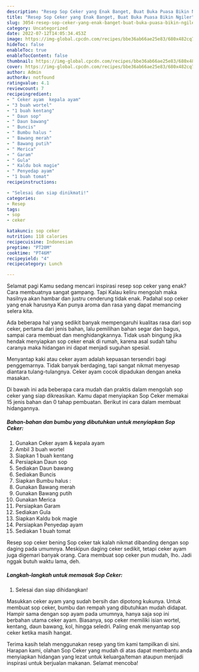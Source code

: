 ```yaml
---
description: "Resep Sop Ceker yang Enak Banget, Buat Buka Puasa Bikin Ngiler"
title: "Resep Sop Ceker yang Enak Banget, Buat Buka Puasa Bikin Ngiler"
slug: 3054-resep-sop-ceker-yang-enak-banget-buat-buka-puasa-bikin-ngiler
category: Uncategorized
date: 2022-07-12T14:05:34.453Z
image: https://img-global.cpcdn.com/recipes/bbe36ab66ae25e83/680x482cq70/sop-ceker-foto-resep-utama.jpg
hideToc: false
enableToc: true
enableTocContent: false
thumbnail: https://img-global.cpcdn.com/recipes/bbe36ab66ae25e83/680x482cq70/sop-ceker-foto-resep-utama.jpg
cover: https://img-global.cpcdn.com/recipes/bbe36ab66ae25e83/680x482cq70/sop-ceker-foto-resep-utama.jpg
author: Admin
authorAv: notfound
ratingvalue: 4.1
reviewcount: 7
recipeingredient:
- " Ceker ayam  kepala ayam"
- "3 buah wortel"
- "1 buah kentang"
- " Daun sop"
- " Daun bawang"
- " Buncis"
- " Bumbu halus "
- " Bawang merah"
- " Bawang putih"
- " Merica"
- " Garam"
- " Gula"
- " Kaldu bok magie"
- " Penyedap ayam"
- "1 buah tomat"
recipeinstructions:

- "Selesai dan siap dinikmati!"
categories:
- Resep
tags:
- sop
- ceker

katakunci: sop ceker 
nutrition: 118 calories
recipecuisine: Indonesian
preptime: "PT20M"
cooktime: "PT46M"
recipeyield: "4"
recipecategory: Lunch

---
```



Selamat pagi Kamu sedang mencari inspirasi resep sop ceker yang enak? Cara membuatnya sangat gampang. Tapi Kalau keliru mengolah maka hasilnya akan hambar dan justru cenderung tidak enak. Padahal sop ceker yang enak harusnya Kan punya aroma dan rasa yang dapat memancing selera kita.


Ada beberapa hal yang sedikit banyak mempengaruhi kualitas rasa dari sop ceker, pertama dari jenis bahan, lalu pemilihan bahan segar dan bagus, sampai cara membuat dan menghidangkannya. Tidak usah bingung jika hendak menyiapkan sop ceker enak di rumah, karena asal sudah tahu caranya maka hidangan ini dapat menjadi suguhan spesial.

Menyantap kaki atau ceker ayam adalah kepuasan tersendiri bagi penggemarnya. Tidak banyak berdaging, tapi sangat nikmat menyesap diantara tulang-tulangnya. Ceker ayam cocok dipadukan dengan aneka masakan.


Di bawah ini ada beberapa cara mudah dan praktis dalam mengolah sop ceker yang siap dikreasikan. Kamu dapat menyiapkan Sop Ceker memakai 15 jenis bahan dan 0 tahap pembuatan. Berikut ini cara dalam membuat hidangannya.

<!--inarticleads1-->

##### Bahan-bahan dan bumbu yang dibutuhkan untuk menyiapkan Sop Ceker:

1. Gunakan  Ceker ayam &amp; kepala ayam
1. Ambil 3 buah wortel
1. Siapkan 1 buah kentang
1. Persiapkan  Daun sop
1. Sediakan  Daun bawang
1. Sediakan  Buncis
1. Siapkan  Bumbu halus :
1. Gunakan  Bawang merah
1. Gunakan  Bawang putih
1. Gunakan  Merica
1. Persiapkan  Garam
1. Sediakan  Gula
1. Siapkan  Kaldu bok magie
1. Persiapkan  Penyedap ayam
1. Sediakan 1 buah tomat


Resep sop ceker bening Sop ceker tak kalah nikmat dibanding dengan sop daging pada umumnya. Meskipun daging ceker sedikit, tetapi ceker ayam juga digemari banyak orang. Cara membuat sop ceker pun mudah, lho. Jadi nggak butuh waktu lama, deh. 

<!--inarticleads2-->

##### Langkah-langkah untuk memasak Sop Ceker:


1. Selesai dan siap dihidangkan!

Masukkan ceker ayam yang sudah bersih dan dipotong kukunya. Untuk membuat sop ceker, bumbu dan rempah yang dibutuhkan mudah didapat. Hampir sama dengan sop ayam pada umumnya, hanya saja sop ini berbahan utama ceker ayam. Biasanya, sop ceker memiliki isian wortel, kentang, daun bawang, kol, hingga seledri. Paling enak menyantap sop ceker ketika masih hangat. 

Terima kasih telah menggunakan resep yang tim kami tampilkan di sini. Harapan kami, olahan Sop Ceker yang mudah di atas dapat membantu anda menyiapkan hidangan yang lezat untuk keluarga/teman ataupun menjadi inspirasi untuk berjualan makanan. Selamat mencoba!
